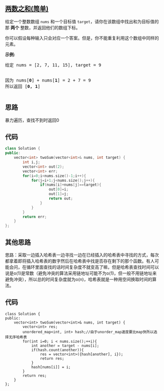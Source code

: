 ## [两数之和(简单)](https://leetcode-cn.com/problems/two-sum/)
<p>给定一个整数数组 <code>nums</code>&nbsp;和一个目标值 <code>target</code>，请你在该数组中找出和为目标值的那&nbsp;<strong>两个</strong>&nbsp;整数，并返回他们的数组下标。</p>
<p>你可以假设每种输入只会对应一个答案。但是，你不能重复利用这个数组中同样的元素。</p>
<p><strong>示例:</strong></p>
<pre>给定 nums = [2, 7, 11, 15], target = 9

因为 nums[<strong>0</strong>] + nums[<strong>1</strong>] = 2 + 7 = 9
所以返回 [<strong>0, 1</strong>]
</pre>

## 思路
暴力遍历，查找不到时返回0

## 代码
```c++
class Solution {
public:
    vector<int> twoSum(vector<int>& nums, int target) {
        int i,j;
        vector<int> out(2);
        vector<int> err;
        for(i=0;i<nums.size()-1;i++){
            for(j=i+1;j<nums.size();j++){
                if(nums[i]+nums[j]==target){
                    out[0]=i;
                    out[1]=j;
                    return out;
                }
            }
        }
        return err;
    }
};
```

## 其他思路
思路：采取一边插入哈希表一边寻找一边在已经插入的哈希表中寻找的方式，每次都拿着即将插入哈希表的数字然后在哈希表中找是否存在剩下的那个函数。有人可能会问，在循环里面查找的话时间复杂度不就变高了嘛，但是哈希表查找时间可以说是o(1)是常数（避免冲突的算法采用链地址可能不为o(1)，但一般不用链地址来避免冲突），所以总的时间复杂度就为o(n)，哈希表就是一种用空间换取时间的算法。

## 代码
```
class Solution {
public:  
    vector<int> twoSum(vector<int>& nums, int target) {
        vector<int> res;
        unordered_map<int, int> hash;//由于unorder_map速度要比map快所以选择无序哈希表  
        for(int i=0; i < nums.size();++i){
            int another = target - nums[i];
            if(hash.count(another)){  
                res = vector<int>({hash[another], i});
                return res;
            }
            hash[nums[i]] = i;
        }
        return res;
    }
};

```